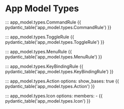 # App Model Types

::: app_model.types.CommandRule
{{ pydantic_table('app_model.types.CommandRule') }}

::: app_model.types.ToggleRule
{{ pydantic_table('app_model.types.ToggleRule') }}

::: app_model.types.MenuRule
{{ pydantic_table('app_model.types.MenuRule') }}

::: app_model.types.KeyBindingRule
{{ pydantic_table('app_model.types.KeyBindingRule') }}

::: app_model.types.Action
    options:
      show_bases: true
{{ pydantic_table('app_model.types.Action') }}

::: app_model.types.Icon
    options:
      members:
        -
{{ pydantic_table('app_model.types.Icon') }}
